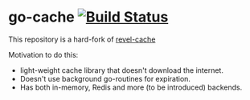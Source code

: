 # go-cache [![Build Status](https://travis-ci.org/oogway/go-cache.svg?branch=master)](https://travis-ci.org/oogway/go-cache)

This repository is a hard-fork of [revel-cache](https://github.com/revel/revel/tree/master/cache)

Motivation to do this:
  - light-weight cache library that doesn't download the internet.
  - Doesn't use background go-routines for expiration.
  - Has both in-memory, Redis and more (to be introduced) backends.
